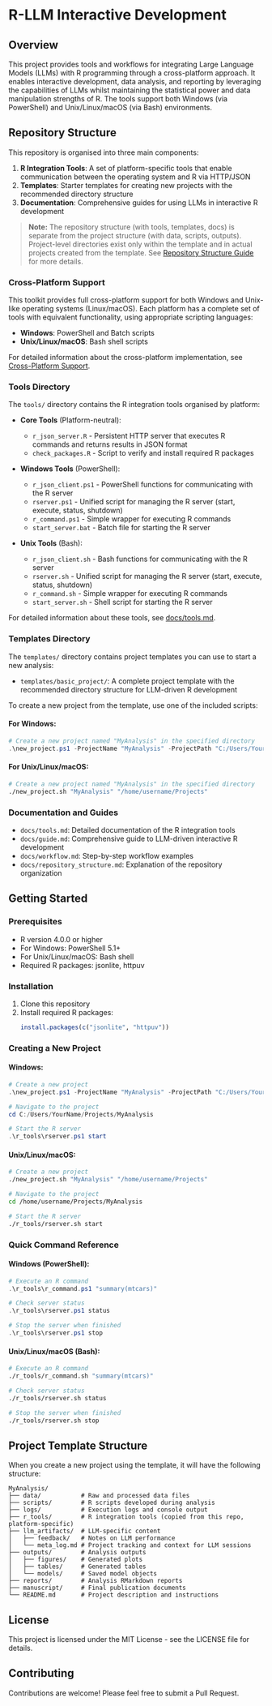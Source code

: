 # R-LLM Interactive Development

## Overview

This project provides tools and workflows for integrating Large Language Models (LLMs) with R programming through a cross-platform approach. It enables interactive development, data analysis, and reporting by leveraging the capabilities of LLMs whilst maintaining the statistical power and data manipulation strengths of R. The tools support both Windows (via PowerShell) and Unix/Linux/macOS (via Bash) environments.

## Repository Structure

This repository is organised into three main components:

1. **R Integration Tools**: A set of platform-specific tools that enable communication between the operating system and R via HTTP/JSON
2. **Templates**: Starter templates for creating new projects with the recommended directory structure
3. **Documentation**: Comprehensive guides for using LLMs in interactive R development

> **Note:** The repository structure (with tools, templates, docs) is separate from the project structure (with data, scripts, outputs). Project-level directories exist only within the template and in actual projects created from the template. See [Repository Structure Guide](docs/repository_structure.md) for more details.

### Cross-Platform Support

This toolkit provides full cross-platform support for both Windows and Unix-like operating systems (Linux/macOS). Each platform has a complete set of tools with equivalent functionality, using appropriate scripting languages:

- **Windows**: PowerShell and Batch scripts
- **Unix/Linux/macOS**: Bash shell scripts

For detailed information about the cross-platform implementation, see [Cross-Platform Support](docs/cross_platform.md).

### Tools Directory

The `tools/` directory contains the R integration tools organised by platform:

- **Core Tools** (Platform-neutral):
  - `r_json_server.R` - Persistent HTTP server that executes R commands and returns results in JSON format
  - `check_packages.R` - Script to verify and install required R packages

- **Windows Tools** (PowerShell):
  - `r_json_client.ps1` - PowerShell functions for communicating with the R server
  - `rserver.ps1` - Unified script for managing the R server (start, execute, status, shutdown)
  - `r_command.ps1` - Simple wrapper for executing R commands
  - `start_server.bat` - Batch file for starting the R server

- **Unix Tools** (Bash):
  - `r_json_client.sh` - Bash functions for communicating with the R server
  - `rserver.sh` - Unified script for managing the R server (start, execute, status, shutdown)
  - `r_command.sh` - Simple wrapper for executing R commands
  - `start_server.sh` - Shell script for starting the R server

For detailed information about these tools, see [docs/tools.md](docs/tools.md).

### Templates Directory

The `templates/` directory contains project templates you can use to start a new analysis:

- `templates/basic_project/`: A complete project template with the recommended directory structure for LLM-driven R development

To create a new project from the template, use one of the included scripts:

#### For Windows:

```powershell
# Create a new project named "MyAnalysis" in the specified directory
.\new_project.ps1 -ProjectName "MyAnalysis" -ProjectPath "C:/Users/YourName/Projects"
```

#### For Unix/Linux/macOS:

```bash
# Create a new project named "MyAnalysis" in the specified directory
./new_project.sh "MyAnalysis" "/home/username/Projects"
```

### Documentation and Guides

- `docs/tools.md`: Detailed documentation of the R integration tools
- `docs/guide.md`: Comprehensive guide to LLM-driven interactive R development
- `docs/workflow.md`: Step-by-step workflow examples
- `docs/repository_structure.md`: Explanation of the repository organization

## Getting Started

### Prerequisites

- R version 4.0.0 or higher
- For Windows: PowerShell 5.1+
- For Unix/Linux/macOS: Bash shell
- Required R packages: jsonlite, httpuv

### Installation

1. Clone this repository
2. Install required R packages:
   ```r
   install.packages(c("jsonlite", "httpuv"))
   ```

### Creating a New Project

#### Windows:

```powershell
# Create a new project
.\new_project.ps1 -ProjectName "MyAnalysis" -ProjectPath "C:/Users/YourName/Projects"

# Navigate to the project
cd C:/Users/YourName/Projects/MyAnalysis

# Start the R server
.\r_tools\rserver.ps1 start
```

#### Unix/Linux/macOS:

```bash
# Create a new project
./new_project.sh "MyAnalysis" "/home/username/Projects"

# Navigate to the project
cd /home/username/Projects/MyAnalysis

# Start the R server
./r_tools/rserver.sh start
```

### Quick Command Reference

#### Windows (PowerShell):

```powershell
# Execute an R command
.\r_tools\r_command.ps1 "summary(mtcars)"

# Check server status
.\r_tools\rserver.ps1 status

# Stop the server when finished
.\r_tools\rserver.ps1 stop
```

#### Unix/Linux/macOS (Bash):

```bash
# Execute an R command
./r_tools/r_command.sh "summary(mtcars)"

# Check server status
./r_tools/rserver.sh status

# Stop the server when finished
./r_tools/rserver.sh stop
```

## Project Template Structure 

When you create a new project using the template, it will have the following structure:

```
MyAnalysis/
├── data/           # Raw and processed data files
├── scripts/        # R scripts developed during analysis
├── logs/           # Execution logs and console output
├── r_tools/        # R integration tools (copied from this repo, platform-specific)
├── llm_artifacts/  # LLM-specific content
│   ├── feedback/   # Notes on LLM performance
│   └── meta_log.md # Project tracking and context for LLM sessions
├── outputs/        # Analysis outputs
│   ├── figures/    # Generated plots
│   ├── tables/     # Generated tables
│   └── models/     # Saved model objects
├── reports/        # Analysis RMarkdown reports
├── manuscript/     # Final publication documents
└── README.md       # Project description and instructions
```

## License

This project is licensed under the MIT License - see the LICENSE file for details.

## Contributing

Contributions are welcome! Please feel free to submit a Pull Request.